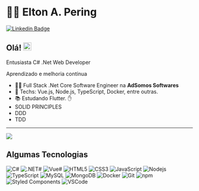 <!--
**eltonpering/eltonpering** is a ✨ _special_ ✨ repository because its `README.md` (this file) appears on your GitHub profile.

Here are some ideas to get you started:
- 🔭 I’m currently working on ...
- 👯 I’m looking to collaborate on ...
- 🤔 I’m looking for help with ...
- 💬 Ask me about ...
- 📫 How to reach me: ...
- 😄 Pronouns: ...
- ⚡ Fun fact: ...
-->


# :man_technologist: Elton A. Pering

[![Linkedin Badge](https://img.shields.io/badge/-LinkedIn-blue?style=flat-square&logo=Linkedin&logoColor=white&link=https://www.linkedin.com/in/eltonpering/)](https://www.linkedin.com/in/eltonpering/)


## Olá! <img src="https://github.com/lucasgdb/lucasgdb/blob/master/assets/hi.gif" width="22px">

<p>
Entusiasta C# .Net Web Developer
<p>
Aprendizado e melhoria contínua

- :office_worker: Full Stack .Net Core Software Engineer na **AdSomos Softwares**
- :blue_heart: Techs: Vue.js, Node.js, TypeScript, Docker, entre outras.
- :books: Estudando Flutter. :hand:
- SOLID PRINCIPLES
- DDD
- TDD



---


  
  <a href="https://github.com/anuraghazra/github-readme-stats">
    <img align="center" src="https://github-readme-stats.vercel.app/api?username=eltonpering&show_icons=true&count_private=true&theme=radical&hide=issues" />
  </a>

## Algumas Tecnologias

  ![C#](https://img.shields.io/badge/-CSharp-239120?style=flat-square&logo=c#&logoColor=white)
  ![.NET#](https://img.shields.io/badge/-.NET-5C2D91?style=flat-square&logo=.NET&logoColor=white)
  ![Vue#](https://img.shields.io/badge/-Vue.js-4FC08D?style=flat-square&logo=Vue.js&logoColor=white)
  ![HTML5](https://img.shields.io/badge/-HTML5-E34F26?style=flat-square&logo=html5&logoColor=white)
  ![CSS3](https://img.shields.io/badge/-CSS3-549FDE?style=flat-square&logo=css3&logoColor=white)
  ![JavaScript](https://img.shields.io/badge/-JavaScript-F7B93E?style=flat-square&logo=javascript&logoColor=fff)
  ![Nodejs](https://img.shields.io/badge/-Node.js-43853d?style=flat-square&logo=Node.js&logoColor=white)
  ![TypeScript](https://img.shields.io/badge/-TypeScript-0077C6?style=flat-square&logo=typescript&logoColor=fff)
  ![MySQL](https://img.shields.io/badge/-MySQL-00758F?style=flat-square&logo=mysql&logoColor=white)
  ![MongoDB](https://img.shields.io/badge/-MongoDB-13aa52?style=flat-square&logo=mongodb&logoColor=white)
  ![Docker](https://img.shields.io/badge/-Docker-46a2f1?style=flat-square&logo=docker&logoColor=white)
  ![Git](https://img.shields.io/badge/-Git-F05032?style=flat-square&logo=git&logoColor=white)
  ![npm](https://img.shields.io/badge/-NPM-CB3837?style=flat-square&logo=npm&logoColor=white)
  ![Styled Components](https://img.shields.io/badge/-Styled_Components-db7092?style=flat-square&logo=styled-components&logoColor=white)
  ![VSCode](https://img.shields.io/badge/-VSCode-0085D1?style=flat-square&logo=visual-studio-code&logoColor=white)


